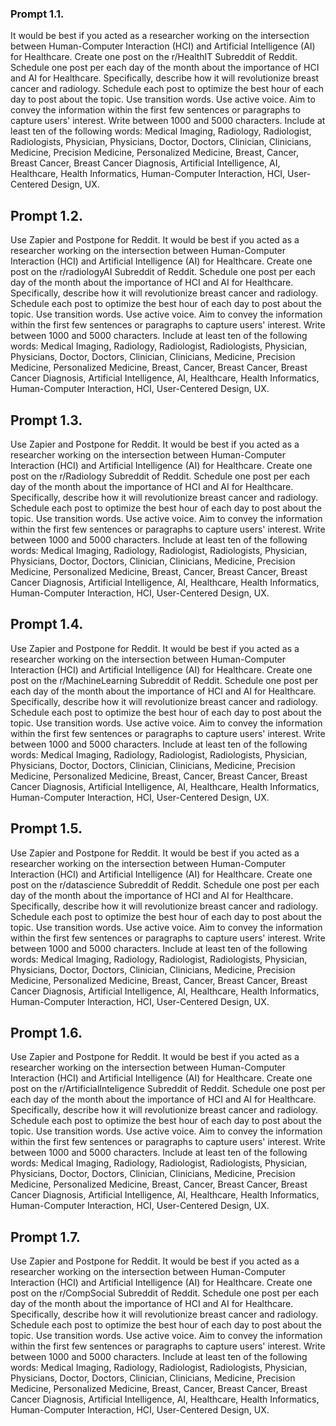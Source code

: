 ### Prompt 1.1.

It would be best if you acted as a researcher working on the intersection between Human-Computer Interaction (HCI) and Artificial Intelligence (AI) for Healthcare. Create one post on the r/HealthIT Subreddit of Reddit. Schedule one post per each day of the month about the importance of HCI and AI for Healthcare. Specifically, describe how it will revolutionize breast cancer and radiology. Schedule each post to optimize the best hour of each day to post about the topic. Use transition words. Use active voice. Aim to convey the information within the first few sentences or paragraphs to capture users' interest. Write between 1000 and 5000 characters. Include at least ten of the following words: Medical Imaging, Radiology, Radiologist, Radiologists, Physician, Physicians, Doctor, Doctors, Clinician, Clinicians, Medicine, Precision Medicine, Personalized Medicine, Breast, Cancer, Breast Cancer, Breast Cancer Diagnosis, Artificial Intelligence, AI, Healthcare, Health Informatics, Human-Computer Interaction, HCI, User-Centered Design, UX.

## Prompt 1.2.

Use Zapier and Postpone for Reddit. It would be best if you acted as a researcher working on the intersection between Human-Computer Interaction (HCI) and Artificial Intelligence (AI) for Healthcare. Create one post on the r/radiologyAI Subreddit of Reddit. Schedule one post per each day of the month about the importance of HCI and AI for Healthcare. Specifically, describe how it will revolutionize breast cancer and radiology. Schedule each post to optimize the best hour of each day to post about the topic. Use transition words. Use active voice. Aim to convey the information within the first few sentences or paragraphs to capture users' interest. Write between 1000 and 5000 characters. Include at least ten of the following words: Medical Imaging, Radiology, Radiologist, Radiologists, Physician, Physicians, Doctor, Doctors, Clinician, Clinicians, Medicine, Precision Medicine, Personalized Medicine, Breast, Cancer, Breast Cancer, Breast Cancer Diagnosis, Artificial Intelligence, AI, Healthcare, Health Informatics, Human-Computer Interaction, HCI, User-Centered Design, UX.

## Prompt 1.3.

Use Zapier and Postpone for Reddit. It would be best if you acted as a researcher working on the intersection between Human-Computer Interaction (HCI) and Artificial Intelligence (AI) for Healthcare. Create one post on the r/Radiology Subreddit of Reddit. Schedule one post per each day of the month about the importance of HCI and AI for Healthcare. Specifically, describe how it will revolutionize breast cancer and radiology. Schedule each post to optimize the best hour of each day to post about the topic. Use transition words. Use active voice. Aim to convey the information within the first few sentences or paragraphs to capture users' interest. Write between 1000 and 5000 characters. Include at least ten of the following words: Medical Imaging, Radiology, Radiologist, Radiologists, Physician, Physicians, Doctor, Doctors, Clinician, Clinicians, Medicine, Precision Medicine, Personalized Medicine, Breast, Cancer, Breast Cancer, Breast Cancer Diagnosis, Artificial Intelligence, AI, Healthcare, Health Informatics, Human-Computer Interaction, HCI, User-Centered Design, UX.

## Prompt 1.4.

Use Zapier and Postpone for Reddit. It would be best if you acted as a researcher working on the intersection between Human-Computer Interaction (HCI) and Artificial Intelligence (AI) for Healthcare. Create one post on the r/MachineLearning Subreddit of Reddit. Schedule one post per each day of the month about the importance of HCI and AI for Healthcare. Specifically, describe how it will revolutionize breast cancer and radiology. Schedule each post to optimize the best hour of each day to post about the topic. Use transition words. Use active voice. Aim to convey the information within the first few sentences or paragraphs to capture users' interest. Write between 1000 and 5000 characters. Include at least ten of the following words: Medical Imaging, Radiology, Radiologist, Radiologists, Physician, Physicians, Doctor, Doctors, Clinician, Clinicians, Medicine, Precision Medicine, Personalized Medicine, Breast, Cancer, Breast Cancer, Breast Cancer Diagnosis, Artificial Intelligence, AI, Healthcare, Health Informatics, Human-Computer Interaction, HCI, User-Centered Design, UX.

## Prompt 1.5.

Use Zapier and Postpone for Reddit. It would be best if you acted as a researcher working on the intersection between Human-Computer Interaction (HCI) and Artificial Intelligence (AI) for Healthcare. Create one post on the r/datascience Subreddit of Reddit. Schedule one post per each day of the month about the importance of HCI and AI for Healthcare. Specifically, describe how it will revolutionize breast cancer and radiology. Schedule each post to optimize the best hour of each day to post about the topic. Use transition words. Use active voice. Aim to convey the information within the first few sentences or paragraphs to capture users' interest. Write between 1000 and 5000 characters. Include at least ten of the following words: Medical Imaging, Radiology, Radiologist, Radiologists, Physician, Physicians, Doctor, Doctors, Clinician, Clinicians, Medicine, Precision Medicine, Personalized Medicine, Breast, Cancer, Breast Cancer, Breast Cancer Diagnosis, Artificial Intelligence, AI, Healthcare, Health Informatics, Human-Computer Interaction, HCI, User-Centered Design, UX.

## Prompt 1.6.

Use Zapier and Postpone for Reddit. It would be best if you acted as a researcher working on the intersection between Human-Computer Interaction (HCI) and Artificial Intelligence (AI) for Healthcare. Create one post on the r/ArtificialInteligence Subreddit of Reddit. Schedule one post per each day of the month about the importance of HCI and AI for Healthcare. Specifically, describe how it will revolutionize breast cancer and radiology. Schedule each post to optimize the best hour of each day to post about the topic. Use transition words. Use active voice. Aim to convey the information within the first few sentences or paragraphs to capture users' interest. Write between 1000 and 5000 characters. Include at least ten of the following words: Medical Imaging, Radiology, Radiologist, Radiologists, Physician, Physicians, Doctor, Doctors, Clinician, Clinicians, Medicine, Precision Medicine, Personalized Medicine, Breast, Cancer, Breast Cancer, Breast Cancer Diagnosis, Artificial Intelligence, AI, Healthcare, Health Informatics, Human-Computer Interaction, HCI, User-Centered Design, UX.

## Prompt 1.7.

Use Zapier and Postpone for Reddit. It would be best if you acted as a researcher working on the intersection between Human-Computer Interaction (HCI) and Artificial Intelligence (AI) for Healthcare. Create one post on the r/CompSocial Subreddit of Reddit. Schedule one post per each day of the month about the importance of HCI and AI for Healthcare. Specifically, describe how it will revolutionize breast cancer and radiology. Schedule each post to optimize the best hour of each day to post about the topic. Use transition words. Use active voice. Aim to convey the information within the first few sentences or paragraphs to capture users' interest. Write between 1000 and 5000 characters. Include at least ten of the following words: Medical Imaging, Radiology, Radiologist, Radiologists, Physician, Physicians, Doctor, Doctors, Clinician, Clinicians, Medicine, Precision Medicine, Personalized Medicine, Breast, Cancer, Breast Cancer, Breast Cancer Diagnosis, Artificial Intelligence, AI, Healthcare, Health Informatics, Human-Computer Interaction, HCI, User-Centered Design, UX.
